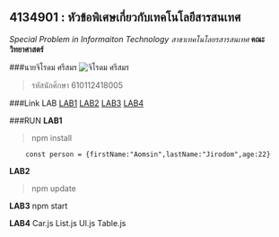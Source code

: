 ## 4134901 : หัวข้อพิเศษเกี่ยวกับเทคโนโลยีสารสนเทศ ##
*Special Problem in Informaiton Technology*
_สาขาเทคโนโลยรสารสนเทศ_
**คณะวิทยาศาสตร์**

###นายจิโรดม  ศรีสมร
![จิโรดม  ศรีสมร](https://scontent.fnak3-1.fna.fbcdn.net/v/t1.6435-9/72239720_2444773999177395_6282238214203768832_n.jpg?_nc_cat=108&ccb=1-5&_nc_sid=174925&_nc_ohc=yby7tGrJ-KsAX9A0lRR&_nc_ht=scontent.fnak3-1.fna&oh=2c1c582f7c24c5f3cca84025cf29d2c6&oe=61C34BC3)

>รหัสนักศึกษา 610112418005

###Link LAB
[LAB1](https://github.com/Jirodomm/4134901-2-64/tree/main/610112418005/LAB1)
[LAB2](https://github.com/Jirodomm/4134901-2-64/tree/main/610112418005/LAB2)
[LAB3](https://github.com/Jirodomm/4134901-2-64/tree/main/610112418005/LAB3)
[LAB4](https://github.com/Jirodomm/4134901-2-64/tree/main/610112418005/LAB3/hello-react/src/components)

###RUN
**LAB1**
>npm install
```
    const person = {firstName:"Aomsin",lastName:"Jirodom",age:22}
```
**LAB2**
>npm update

**LAB3**
npm start

**LAB4**
Car.js List.js Ul.js Table.js
